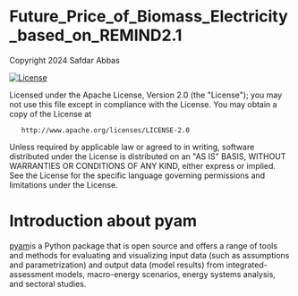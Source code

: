 # Future_Price_of_Biomass_Electricity_based_on_REMIND2.1

Copyright 2024 Safdar Abbas

[![License](https://img.shields.io/badge/License-Apache_2.0-blue.svg)](https://opensource.org/licenses/Apache-2.0)  
   
   Licensed under the Apache License, Version 2.0 (the "License");
   you may not use this file except in compliance with the License.
   You may obtain a copy of the License at

       http://www.apache.org/licenses/LICENSE-2.0

   Unless required by applicable law or agreed to in writing, software
   distributed under the License is distributed on an "AS IS" BASIS,
   WITHOUT WARRANTIES OR CONDITIONS OF ANY KIND, either express or implied.
   See the License for the specific language governing permissions and
   limitations under the License.
# Introduction about pyam
[pyam](https://pyam-iamc.readthedocs.io/en/stable/index.html)is a Python package that is open source and offers a range of tools and methods for evaluating and visualizing input data (such as assumptions and parametrization) and output data (model results) from integrated-assessment models, macro-energy scenarios, energy systems analysis, and sectoral studies.
